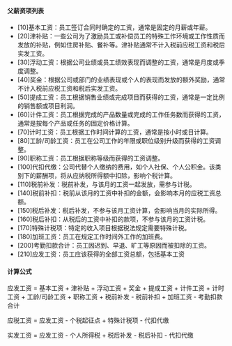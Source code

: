 #### 父薪资项列表

* \[10]基本工资：员工签订合同时确定的工资，通常是固定的月薪或年薪。
* \[20]津补贴：一些公司为了激励员工或补偿员工的特殊工作环境或工作性质而发放的补贴，例如住房补贴、餐补等。津补贴通常不计入税前应税工资和税后实发工资。
* \[30]浮动工资：根据公司业绩或员工绩效表现而调整的工资，通常是月度或季度调整。
* \[40]奖金：根据公司或部门的业绩表现或个人的表现而发放的额外奖励，通常不计入税前应税工资和税后实发工资。
* \[50]提成工资：员工根据销售业绩或完成项目而获得的工资，通常是一定比例的销售额或项目利润。
* \[60]计件工资：员工根据完成的产品数量或完成的工作任务数而获得的工资，通常是按每个产品或任务的固定价格计算。
* \[70]计时工资：员工根据工作时间计算的工资，通常是按小时或日计算。
* \[80]工龄/司龄工资：员工在公司工作的年限或职位级别升级而获得的工资调整。
* \[90]职称工资：员工根据职称等级而获得的工资调整。
* \[100]代扣代缴：公司代替个人缴纳的费用，如个人社保、个人公积金。该类别下的薪酬项，将从应纳税所得额中扣除，影响个税计算。
* \[110]税前补发：税前补发，与该月的工资一起发放，需参与计税。
* \[140]税前补扣：税前从该月的工资中补扣的金额，会影响本月的应税工资总额。
* \[150]税后补发：税后补发，不参与该月工资计算，会影响当月的实际所得。
* \[160]税后补扣：从税后的工资中补扣的款项，不参与该月的工资计税。
* \[170]特殊计税项：特定的收入项目根据税法规定需要特殊计税。
* \[180]加班工资：员工在规定工作时间外工作的加班费。
* \[200]考勤扣款合计：员工因迟到、早退、旷工等原因而被扣除的工资。
* \[210]应发工资：员工应该获得的全部工资总额，包括基本工资

#### 计算公式

应发工资 = 基本工资 + 津补贴 + 浮动工资 + 奖金 + 提成工资 + 计件工资 + 计时工资 + 工龄/司龄工资 + 职称工资 + 税前补发 - 税前补扣  + 加班工资 - 考勤扣款合计

应税工资 = 应发工资 - 个税起征点 + 特殊计税项 - 代扣代缴 

实发工资 = 应发工资 - 个人所得税 + 税后补发 - 税后补扣 - 代扣代缴 


